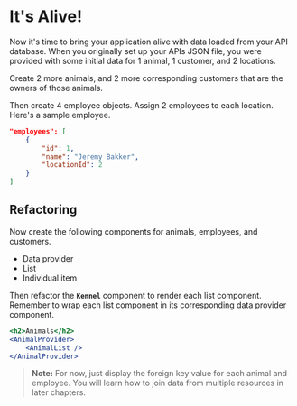 # It's Alive!

Now it's time to bring your application alive with data loaded from your API database. When you originally set up your APIs JSON file, you were provided with some initial data for 1 animal, 1 customer, and 2 locations.

Create 2 more animals, and 2 more corresponding customers that are the owners of those animals.

Then create 4 employee objects. Assign 2 employees to each location. Here's a sample employee.

```json
"employees": [
    {
        "id": 1,
        "name": "Jeremy Bakker",
        "locationId": 2
    }
]
```

## Refactoring

Now create the following components for animals, employees, and customers.

* Data provider
* List
* Individual item

Then refactor the **`Kennel`** component to render each list component. Remember to wrap each list component in its corresponding data provider component.

```jsx
<h2>Animals</h2>
<AnimalProvider>
    <AnimalList />
</AnimalProvider>
```

> **Note:** For now, just display the foreign key value for each animal and employee. You will learn how to join data from multiple resources in later chapters.